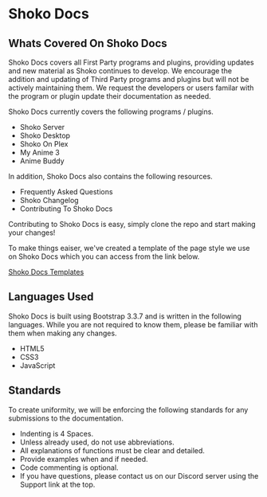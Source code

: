 # Shoko Docs

## Whats Covered On Shoko Docs

Shoko Docs covers all First Party programs and plugins, providing updates and new material as Shoko continues to develop. We encourage the addition and updating of Third Party programs and plugins but will not be actively maintaining them. We request the developers or users familar with the program or plugin update their documentation as needed.

Shoko Docs currently covers the following programs / plugins.

- Shoko Server
- Shoko Desktop
- Shoko On Plex
- My Anime 3
- Anime Buddy

In addition, Shoko Docs also contains the following resources.

- Frequently Asked Questions
- Shoko Changelog
- Contributing To Shoko Docs

Contributing to Shoko Docs is easy, simply clone the repo and start making your changes!

To make things eaiser, we've created a template of the page style we use on Shoko Docs which you can access from the link below.

[Shoko Docs Templates ](https://github.com/japanesemediamanager/ShokoDocs/blob/master/templates/template.html)

## Languages Used

Shoko Docs is built using Bootstrap 3.3.7 and is written in the following languages. While you are not required to know them, please be familiar with them when making any changes.

- HTML5
- CSS3
- JavaScript

## Standards

To create uniformity, we will be enforcing the following standards for any submissions to the documentation.

- Indenting is 4 Spaces.
- Unless already used, do not use abbreviations.
- All explanations of functions must be clear and detailed.
- Provide examples when and if needed.
- Code commenting is optional.
- If you have questions, please contact us on our Discord server using the Support link at the top.